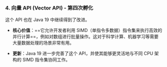 ### 4. 向量 API (Vector API) - 第四次孵化

这个 API 也在 Java 19 中继续得到了改进。

- **核心价值**：==它允许开发者利用 SIMD（单指令多数据）指令集来执行高效的并行计算==，例如对数组进行批量操作。这对于科学计算、机器学习等需要大量数据处理的场景非常有用。
    
- **更新**：Java 19 进一步完善了这个 API，并使其能够更灵活地与不同 CPU 架构的 SIMD 指令集协同工作。